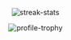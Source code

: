 <p align='center'><img src="https://github-readme-streak-stats.herokuapp.com/?user=behicsakar&theme=dark" alt="streak-stats" /></p>

<p align='center'><img src="https://github-profile-trophy.vercel.app/?username=behicsakar&theme=darkhub&column=4&margin-w=18&margin-h=18" alt="profile-trophy" /></p>

<!--START_SECTION:SHOW_COMMIT-->
<!--END_SECTION:SHOW_COMMIT-->

<!--START_SECTION:SHOW_DAYS_OF_WEEK-->
<!--END_SECTION:SHOW_DAYS_OF_WEEK-->
